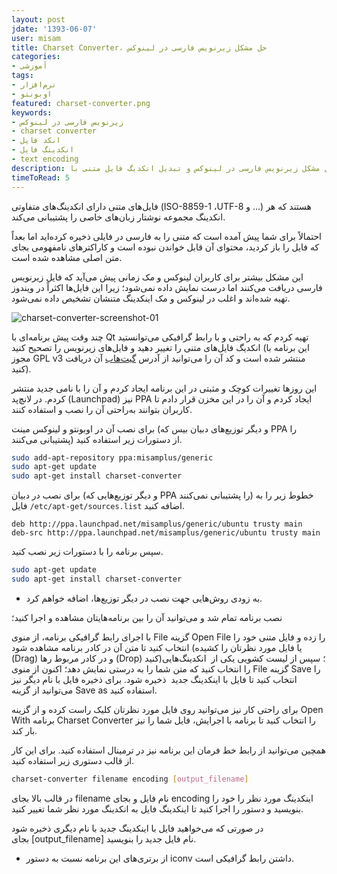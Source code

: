 ```yaml
---
layout: post
jdate: '1393-06-07'
user: misam
title: Charset Converter، حل مشکل زیرنویس فارسی در لینوکس
categories:
- آموزشی
tags:
- نرم‌افزار
- اوبونتو
featured: charset-converter.png
keywords:
- زیرنویس فارسی در لینوکس
- charset converter
- انکد فایل
- انکدینگ فایل
- text encoding
description: حل مشکل زیرنویس فارسی در لینوکس و تبدیل انکدیگ فایل متنی با Charset Converter
timeToRead: 5
---
```


فایل‌های متنی دارای انکدینگ‌های متفاوتی (ISO-8859-1 ،UTF-8 و ...) هستند که هر انکدینگ مجموعه نوشتار زبان‌های خاصی را پشتیبانی می‌کند.

احتمالاً برای شما پیش آمده است که متنی را به فارسی در فایلی ذخیره کرده‌اید اما بعداً که فایل را باز کردید، محتوای آن قابل خواندن نبوده است و کاراکترهای نامفهومی بجای متن اصلی مشاهده شده است.

این مشکل بیشتر برای کاربران لینوکس و مک زمانی پیش می‌آید که فایل زیرنویس فارسی دریافت می‌کنند اما درست نمایش داده نمی‌شود؛ زیرا این فایل‌ها اکثراً در ویندوز تهیه شده‌اند و اغلب در لینوکس و مک اینکدینگ متنشان تشخیص داده نمی‌شود.

![charset-converter-screenshot-01](/linuxiha/images/charset-converter-screenshot-01.png)

چند وقت پیش برنامه‌ای با Qt تهیه کردم که به راحتی و با رابط گرافیکی می‌توانستید انکدیگ فایل‌های متنی را تغییر دهید و فایل‌های زیرنویس را تصحیح کنید (این برنامه با مجوز GPL v3 منتشر شده است و کد آن را می‌توانید از آدرس [گیت‌هاب](https://github.com/misamplus/charset-converter) آن دریافت کنید).

این روزها تغییرات کوچک و مثبتی در این برنامه ایجاد کردم و آن را با نامی جدید منتشر کردم. در لانچ‌پد (Launchpad) نیز PPA ایجاد کردم و آن را در این مخزن قرار دادم تا کاربران بتوانند به‌راحتی آن را نصب و استفاده کنند.

برای نصب آن در اوبونتو و لینوکس مینت (و دیگر توزیع‌های دبیان بیس که PPA را پشتیبانی می‌کنند) از دستورات زیر استفاده کنید.

```sh
sudo add-apt-repository ppa:misamplus/generic
sudo apt-get update
sudo apt-get install charset-converter
```

برای نصب در دبیان (و دیگر توزیع‌هایی که PPA را پشتیبانی نمی‌کنند) خطوط زیر را به فایل `/etc/apt-get/sources.list` اضافه کنید.

```
deb http://ppa.launchpad.net/misamplus/generic/ubuntu trusty main
deb-src http://ppa.launchpad.net/misamplus/generic/ubuntu trusty main
```

سپس برنامه را با دستورات زیر نصب کنید.

```sh
sudo apt-get update
sudo apt-get install charset-converter
```

* به زودی روش‌هایی جهت نصب در دیگر توزیع‌ها، اضافه خواهم کرد.

نصب برنامه تمام شد و می‌توانید آن را بین برنامه‌هایتان مشاهده و اجرا کنید؛

با اجرای رابط گرافیکی برنامه، از منوی File گزینه Open File را زده و فایل متنی خود را انتخاب کنید تا متن آن در کادر برنامه مشاهده شود (یا فایل مورد نظرتان را کشیده (Drag) و در کادر مربوط رها (Drop) کنید)؛ سپس از لیست کشویی یکی از  انکدینگ‌هایی را انتخاب کنید که متن شما را به درستی نمایش دهد؛ اکنون از منوی File گزینه Save را انتخاب کنید تا فایل با اینکدینگ جدید  ذخیره شود. برای ذخیره فایل با نام دیگر نیز می‌توانید از گزینه Save as استفاده کنید.

برای راحتی کار نیز می‌توانید روی فایل مورد نظرتان کلیک راست کرده و از گزینه Open With برنامه Charset Converter را انتخاب کنید تا برنامه با اجرایش، فایل شما را نیز بار کند.

همچین می‌توانید از رابط خط فرمان این برنامه نیز در ترمینال استفاده کنید. برای این کار از قالب دستوری زیر استفاده کنید.

```sh
charset-converter filename encoding [output_filename]
```

در قالب بالا بجای filename نام فایل و بجای encoding اینکدینگ مورد نظر را خود را بنویسید و دستور را اجرا کنید تا اینکدینگ فایل به انکدینگ مورد نظر شما تغییر کنید.

در صورتی که می‌خواهید فایل با اینکدینگ جدید با نام دیگری ذخیره شود بجای [output_filename] نام فایل جدید را بنویسید.

* از برتری‌های این برنامه نسبت به دستور iconv داشتن رابط گرافیکی است.